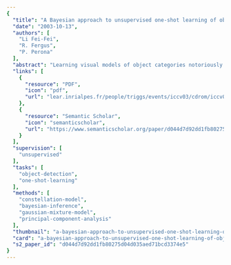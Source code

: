 ```yaml
---
{
  "title": "A Bayesian approach to unsupervised one-shot learning of object categories",
  "date": "2003-10-13",
  "authors": [
    "Li Fei-Fei",
    "R. Fergus",
    "P. Perona"
  ],
  "abstract": "Learning visual models of object categories notoriously requires thousands of training examples; this is due to the diversity and richness of object appearance which requires models containing hundreds of parameters. We present a method for learning object categories from just a few images (1 /spl sim/ 5). It is based on incorporating \"generic\" knowledge which may be obtained from previously learnt models of unrelated categories. We operate in a variational Bayesian framework: object categories are represented by probabilistic models, and \"prior\" knowledge is represented as a probability density function on the parameters of these models. The \"posterior\" model for an object category is obtained by updating the prior in the light of one or more observations. Our ideas are demonstrated on four diverse categories (human faces, airplanes, motorcycles, spotted cats). Initially three categories are learnt from hundreds of training examples, and a \"prior\" is estimated from these. Then the model of the fourth category is learnt from 1 to 5 training examples, and is used for detecting new exemplars a set of test images.",
  "links": [
    {
      "resource": "PDF",
      "icon": "pdf",
      "url": "lear.inrialpes.fr/people/triggs/events/iccv03/cdrom/iccv03/1134_fei-fei.pdf"
    },
    {
      "resource": "Semantic Scholar",
      "icon": "semanticscholar",
      "url": "https://www.semanticscholar.org/paper/d044d7d92dd1fb80275d04d035aed71bcd3374e5"
    }
  ],
  "supervision": [
    "unsupervised"
  ],
  "tasks": [
    "object-detection",
    "one-shot-learning"
  ],
  "methods": [
    "constellation-model",
    "bayesian-inference",
    "gaussian-mixture-model",
    "principal-component-analysis"
  ],
  "thumbnail": "a-bayesian-approach-to-unsupervised-one-shot-learning-of-object-categories-thumb.jpg",
  "card": "a-bayesian-approach-to-unsupervised-one-shot-learning-of-object-categories-card.jpg",
  "s2_paper_id": "d044d7d92dd1fb80275d04d035aed71bcd3374e5"
}
---
```


